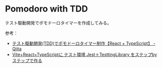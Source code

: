 # Pomodoro with TDD

テスト駆動開発でポモドーロタイマーを作成してみる。

参考：
- [テスト駆動開発(TDD)でポモドーロタイマー制作【React + TypeScript】 - Qiita](https://qiita.com/Toshihiro_Watanabe_/items/9edfd1d3beac34286a72)
- [Vite+React+TypeScriptに テスト環境 Jest＋TesttingLibrary をステップbyステップで作る](https://zenn.dev/longbridge/articles/9e9758181c8846)
